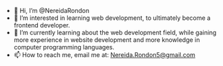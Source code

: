 - 👋 Hi, I’m @NereidaRondon
- 👀 I’m interested in learning web development, to ultimately become a frontend developer.
- 🌱 I’m currently learning about the web development field, while gaining more experience in website development and more knowledge in computer programming languages.
- 📫 How to reach me, email me at: Nereida.Rondon5@gmail.com

<!---
NereidaRondon/NereidaRondon is a ✨ special ✨ repository because its `README.md` (this file) appears on your GitHub profile.
You can click the Preview link to take a look at your changes.
--->
